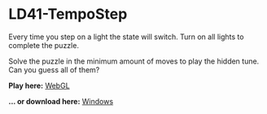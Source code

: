 # LD41-TempoStep

Every time you step on a light the state will switch.
Turn on all lights to complete the puzzle.

Solve the puzzle in the minimum amount of moves to play the hidden tune.
Can you guess all of them?

**Play here:**
 [WebGL](https://advdtools.github.io/LD41-TempoStep/BuildGL/)


**... or download here:**
 [Windows](https://github.com/AdVdTools/LD41-TempoStep/releases/download/v1.0/LD41-TempoStep.zip) 
